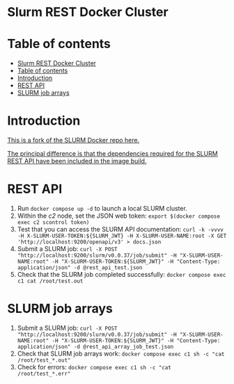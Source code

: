# Slurm REST Docker Cluster

# Table of contents

- [Slurm REST Docker Cluster](#slurm-rest-docker-cluster)
- [Table of contents](#table-of-contents)
- [Introduction](#introduction)
- [REST API](#rest-api)
- [SLURM job arrays](#slurm-job-arrays)

# Introduction

[This is a fork of the SLURM Docker repo here.](https://github.com/giovtorres/slurm-docker-cluster)

[The principal difference is that the dependencies required for the SLURM REST API have been included in the image build.](https://slurm.schedmd.com/rest.html)

# REST API

1. Run `docker compose up -d` to launch a local SLURM cluster.
2. Within the *c2* node, set the JSON web token: `export $(docker compose exec c2 scontrol token)`
3. Test that you can access the SLURM API documentation: `curl -k -vvvv -H X-SLURM-USER-TOKEN:${SLURM_JWT} -H X-SLURM-USER-NAME:root -X GET 'http://localhost:9200/openapi/v3' > docs.json`
4. Submit a SLURM job: `curl -X POST "http://localhost:9200/slurm/v0.0.37/job/submit" -H "X-SLURM-USER-NAME:root" -H "X-SLURM-USER-TOKEN:${SLURM_JWT}" -H "Content-Type: application/json" -d @rest_api_test.json`
5. Check that the SLURM job completed successfully: `docker compose exec c1 cat /root/test.out`

# SLURM job arrays

1. Submit a SLURM job: `curl -X POST "http://localhost:9200/slurm/v0.0.37/job/submit" -H "X-SLURM-USER-NAME:root" -H "X-SLURM-USER-TOKEN:${SLURM_JWT}" -H "Content-Type: application/json" -d @rest_api_array_job_test.json`
2. Check that SLURM job arrays work: `docker compose exec c1 sh -c "cat /root/test_*.out"`
3. Check for errors: `docker compose exec c1 sh -c "cat /root/test_*.err"`